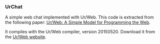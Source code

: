 ### UrChat

A simple web chat implemented with Ur/Web.
This code is extracted from the following paper: [Ur/Web: A Simple Model for Programming the Web](http://adam.chlipala.net/papers/UrWebPOPL15/).

It compiles with the Ur/Web compiler, version 20150520.
Download it from the [Ur/Web website](http://www.impredicative.com/ur/).
